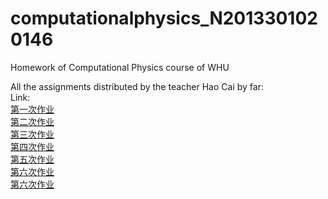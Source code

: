 # computationalphysics_N2013301020146
Homework of Computational Physics course of WHU

All the assignments distributed by the teacher Hao Cai by far:  
Link:  
[第一次作业](https://github.com/caihao/computational_physics_whu/blob/master/Exercises.md#第一次作业)  
[第二次作业](https://github.com/caihao/computational_physics_whu/blob/master/Exercises.md#第二次作业)  
[第三次作业](https://github.com/NABLAfai/computationalphysics_N2013301020146/blob/master/the%203rd%20homework.md)  
[第四次作业](https://github.com/NABLAfai/computationalphysics_N2013301020146/blob/master/the%204th%20homework.md)  
[第五次作业](https://www.zybuluo.com/NABLAfai/note/408520)  
[第六次作业](https://www.zybuluo.com/NABLAfai/note/408520)  
[第六次作业](https://www.zybuluo.com/NABLAfai/note/409236)



